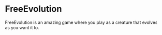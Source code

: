 FreeEvolution
=============

FreeEvolution is an amazing game where you play as a creature that evolves as you want it to.